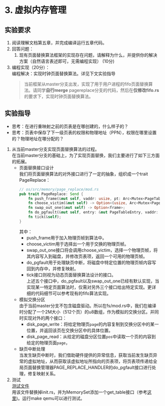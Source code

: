 # 3. 虚拟内存管理

## 实验要求

1. 阅读理解文档第五章，并完成编译运行五章代码。
2. 回答问题：
   1. 现有页面替换算法框架的实现存在问题，请解释为什么，并提供你的解决方案（自然语言表述即可，无需编程实现） (10分)
3. 编程实现（20分）：  
   编程解决：实现时钟页面替换算法。详见下文实验指导   
   > 当前框架从master分支出发，实现了用于用户进程的fifo页面替换算法。请同学**自行merge** pagereplace分支的代码，然后在**仅修改fifo.rs**的要求下，实现时钟页面替换算法。

## 实验指导

- 思考：在进行重映射之前的页表是在哪创建的，什么样子的？
- 思考：页表中保存了下一级页表的权限和物理地址（PPN），权限在哪里设置的？物理地址在哪分配的？

1. 从当前master分支实现页面替换算法的过程。  
   在当前master分支的基础上，为了实现页面替换，我们主要进行了如下三方面的拓展。
   * 页面替换接口设计  
     我们将页面替换算法的对外接口进行了一定的抽象，组织成一个trait PageReplace：
     ```rust
     // os/src/memory/page_replace/mod.rs
     pub trait PageReplace: Send {
         fn push_frame(&mut self, vaddr: usize, pt: Arc<Mutex<PageTableImpl>>);
         fn choose_victim(&mut self) -> Option<(usize, Arc<Mutex<PageTableImpl>>)>;
         fn swap_out_one(&mut self) -> Option<frame>;
         fn do_pgfault(&mut self, entry: &mut PageTableEntry, vaddr: usize);
         fn tick(&self);
     }
     ```
     其中：
        * push_frame用于加入物理页帧到算法中。
        * choose_victim用于选择出一个用于交换的物理页帧。
        * swap_out_one接口将会调用choose_victim，选择一个物理页帧，将其内容写入到磁盘，并修改页表项，返回一个可用的物理页帧。
        * do_pgfault用于处理缺页中断，将磁盘中特定位置的物理页帧内容写回到内存中，并修复映射。
        * tick接口则视为动态页面替换算法设计的接口。  
     上述五个接口中，do_pgfault以及swap_out_one已经有默认实现，当实现某一特定页面算法时，仅需对另外三个接口给出特定实现。更详细的代码细节可以参考现有的fifo算法实现。
   * 模拟交换分区  
     由于当前master分支不包含磁盘驱动。所以在fs/mod.rs中，我们在编译时分配了一个2M大小（512个页）的u8数组，作为模拟的交换分区。并同时实现对外的两个接口：
     * disk_page_write：将给定物理页`page`的内容复制到交换分区中的某一位置，并返回该页在交换分区中的具体位置。
     * disk_page_read：从给定的磁盘分区位置`pos`中读取一个页的内容到给定的物理页面`page`，
   * 缺页中断处理  
     当发生缺页中断时，我们借助硬件提供的异常信息，获取当前发生缺页异常的虚拟地址，从而获取该虚拟地址所指向的页表项，将页表项传递给全局页面替换管理器PAGE_REPLACE_HANDLER的do_pgfault接口进行处理，修复映射关系。
2. 测试  
   [测试文件](https://github.com/rcore-os/rCore_tutorial/blob/master/test/init.rs)  
   用该文件替换掉init.rs，并为MemorySet添加一个get_table接口（参考[这里](https://github.com/rcore-os/rCore_tutorial/blob/pgreplace_test/os/src/memory/memory_set/mod.rs#L112))。运行make qemu可以进行测试。
